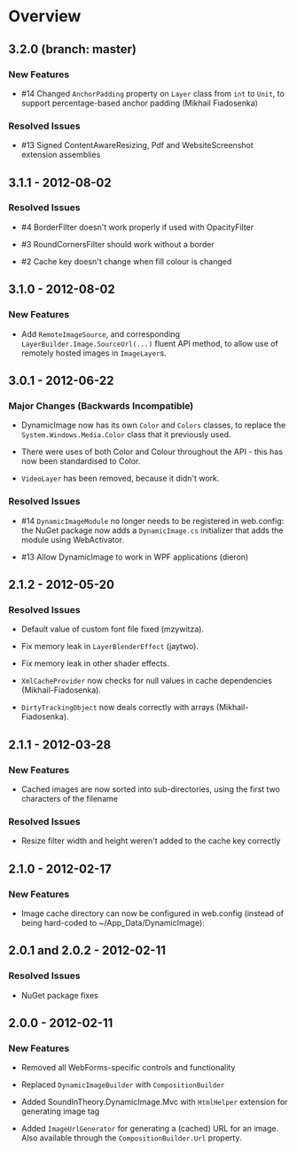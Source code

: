 # Overview

## 3.2.0 (branch: master)

### New Features

* \#14 Changed `AnchorPadding` property on `Layer` class from `int` to `Unit`, to support percentage-based
  anchor padding (Mikhail Fiadosenka)  

### Resolved Issues

* \#13 Signed ContentAwareResizing, Pdf and WebsiteScreenshot extension assemblies

## 3.1.1 - 2012-08-02

### Resolved Issues

* \#4 BorderFilter doesn't work properly if used with OpacityFilter

* \#3 RoundCornersFilter should work without a border 

* \#2 Cache key doesn't change when fill colour is changed 

## 3.1.0 - 2012-08-02

### New Features

* Add `RemoteImageSource`, and corresponding `LayerBuilder.Image.SourceUrl(...)` fluent API method,
  to allow use of remotely hosted images in `ImageLayer`s.

## 3.0.1 - 2012-06-22

### Major Changes (Backwards Incompatible)

* DynamicImage now has its own `Color` and `Colors` classes, to replace the `System.Windows.Media.Color` class that it previously used.

* There were uses of both Color and Colour throughout the API - this has now been standardised to Color.

* `VideoLayer` has been removed, because it didn't work.

### Resolved Issues

* \#14 `DynamicImageModule` no longer needs to be registered in web.config: the NuGet package now adds a `DynamicImage.cs`
  initializer that adds the module using WebActivator.

* \#13 Allow DynamicImage to work in WPF applications (dieron)

## 2.1.2 - 2012-05-20

### Resolved Issues

* Default value of custom font file fixed (mzywitza).

* Fix memory leak in `LayerBlenderEffect` (jaytwo).

* Fix memory leak in other shader effects.

* `XmlCacheProvider` now checks for null values in cache dependencies (Mikhail-Fiadosenka).

* `DirtyTrackingObject` now deals correctly with arrays (Mikhail-Fiadosenka).

## 2.1.1 - 2012-03-28

### New Features

* Cached images are now sorted into sub-directories, using the first two characters of the filename

### Resolved Issues

* Resize filter width and height weren't added to the cache key correctly

## 2.1.0 - 2012-02-17

### New Features

* Image cache directory can now be configured in web.config (instead of being hard-coded to ~/App_Data/DynamicImage):
  <add name="XmlCacheProvider"
       type="SoundInTheory.DynamicImage.Caching.XmlCacheProvider, SoundInTheory.DynamicImage"
       cachePath="~/MyCacheDir" />

## 2.0.1 and 2.0.2 - 2012-02-11

### Resolved Issues

* NuGet package fixes

## 2.0.0 - 2012-02-11

### New Features

* Removed all WebForms-specific controls and functionality

* Replaced `DynamicImageBuilder` with `CompositionBuilder`

* Added SoundInTheory.DynamicImage.Mvc with `HtmlHelper` extension for generating image tag

* Added `ImageUrlGenerator` for generating a (cached) URL for an image. Also available through
  the `CompositionBuilder.Url` property.